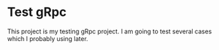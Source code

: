 # Test gRpc
<p>
This project is my testing gRpc project. I am going to test several cases which I probably using later.<br>
</p>